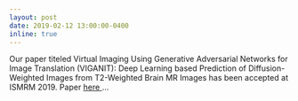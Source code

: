```yaml
---
layout: post
date: 2019-02-12 13:00:00-0400
inline: true
---
```


Our paper titeled Virtual Imaging Using Generative Adversarial Networks for Image Translation (VIGANIT): Deep Learning based Prediction of Diffusion-Weighted Images from T2-Weighted Brain MR Images has been accepted at ISMRM 2019. Paper <a href="https://submissions.mirasmart.com/ISMRM2019/ViewSubmissionPublic.aspx?sei=RStYpbRcd" target="_blank">here </a>... 